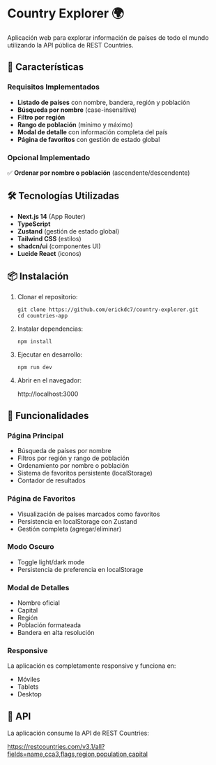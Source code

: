 # Country Explorer 🌍

Aplicación web para explorar información de países de todo el mundo utilizando la API pública de REST Countries.

## 🚀 Características

### Requisitos Implementados

- **Listado de países** con nombre, bandera, región y población
- **Búsqueda por nombre** (case-insensitive)
- **Filtro por región**
- **Rango de población** (mínimo y máximo)
- **Modal de detalle** con información completa del país
- **Página de favoritos** con gestión de estado global

### Opcional Implementado

✅ **Ordenar por nombre o población** (ascendente/descendente)

## 🛠️ Tecnologías Utilizadas

- **Next.js 14** (App Router)
- **TypeScript**
- **Zustand** (gestión de estado global)
- **Tailwind CSS** (estilos)
- **shadcn/ui** (componentes UI)
- **Lucide React** (iconos)

## 📦 Instalación

1. Clonar el repositorio:
  
    ```
    git clone https://github.com/erickdc7/country-explorer.git
    cd countries-app
    ```

2. Instalar dependencias:

    ```
    npm install
    ```
    
3. Ejecutar en desarrollo:

    ```
    npm run dev
    ```

4. Abrir en el navegador:

   http://localhost:3000

## 🌟 Funcionalidades

### Página Principal

- Búsqueda de países por nombre
- Filtros por región y rango de población
- Ordenamiento por nombre o población
- Sistema de favoritos persistente (localStorage)
- Contador de resultados

### Página de Favoritos

- Visualización de países marcados como favoritos
- Persistencia en localStorage con Zustand
- Gestión completa (agregar/eliminar)

### Modo Oscuro

- Toggle light/dark mode
- Persistencia de preferencia en localStorage

### Modal de Detalles

- Nombre oficial
- Capital
- Región
- Población formateada
- Bandera en alta resolución

### Responsive

La aplicación es completamente responsive y funciona en:

- Móviles
- Tablets
- Desktop


## 🔗 API

La aplicación consume la API de REST Countries:

  https://restcountries.com/v3.1/all?fields=name,cca3,flags,region,population,capital














